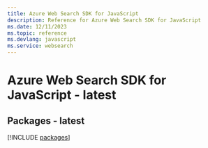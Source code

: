 ```yaml
---
title: Azure Web Search SDK for JavaScript
description: Reference for Azure Web Search SDK for JavaScript
ms.date: 12/11/2023
ms.topic: reference
ms.devlang: javascript
ms.service: websearch
---
```

# Azure Web Search SDK for JavaScript - latest
## Packages - latest
[!INCLUDE [packages](web-search-index.md)]